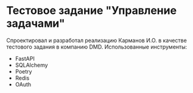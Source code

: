 # Тестовое задание "Управление задачами"

Спроектировал и разработал реализацию Карманов И.О. в качестве тестового задания в компанию DMD.
Использованные инструменты:

- FastAPI
- SQLAlchemy
- Poetry
- Redis
- OAuth

